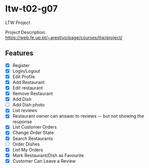 # ltw-t02-g07

LTW Project

Project Description: https://web.fe.up.pt/~arestivo/page/courses/ltw/project/


## Features

- [x] Register
- [x] Login/Logout
- [x] Edit Profile
- [x] Add Restaurant
- [x] Edit restaurant
- [x] Remove Restaurant
- [x] Add Dish
- [ ] Add Dish photo
- [x] List reviews
- [x] Restaurant owner can answer to reviews -- but not showing the response
- [x] List Customer Orders
- [x] Change Order State
- [x] Search Restaurants
- [ ] Order Dishes
- [x] List My Orders
- [x] Mark Restaurant/Dish as Favourite
- [x] Customer Can Leave a Review
